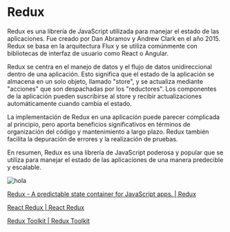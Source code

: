 # Redux

Redux es una librería de JavaScript utilizada para manejar el estado de las aplicaciones. Fue creado por Dan Abramov y Andrew Clark en el año 2015. Redux se basa en la arquitectura Flux y se utiliza comúnmente con bibliotecas de interfaz de usuario como React o Angular.

Redux se centra en el manejo de datos y el flujo de datos unidireccional dentro de una aplicación. Esto significa que el estado de la aplicación se almacena en un solo objeto, llamado "store", y se actualiza mediante "acciones" que son despachadas por los "reductores". Los componentes de la aplicación pueden suscribirse al store y recibir actualizaciones automáticamente cuando cambia el estado.

La implementación de Redux en una aplicación puede parecer complicada al principio, pero aporta beneficios significativos en términos de organización del código y mantenimiento a largo plazo. Redux también facilita la depuración de errores y la realización de pruebas.

En resumen, Redux es una librería de JavaScript poderosa y popular que se utiliza para manejar el estado de las aplicaciones de una manera predecible y escalable.

![hola](https://documents.lucid.app/documents/d59fd600-5cfc-46f6-8403-e49234c6245e/pages/0_0?a=570&x=595&y=124&w=979&h=788&store=1&accept=image%2F*&auth=LCA%2017aced6f3c8bca950e46c3dc360fbda06c205709c3b729d8380751e538b28e40-ts%3D1681166725)

[Redux - A predictable state container for JavaScript apps. | Redux](https://redux.js.org/)

[React Redux | React Redux](https://react-redux.js.org/)

[Redux Toolkit | Redux Toolkit](https://redux-toolkit.js.org/)
